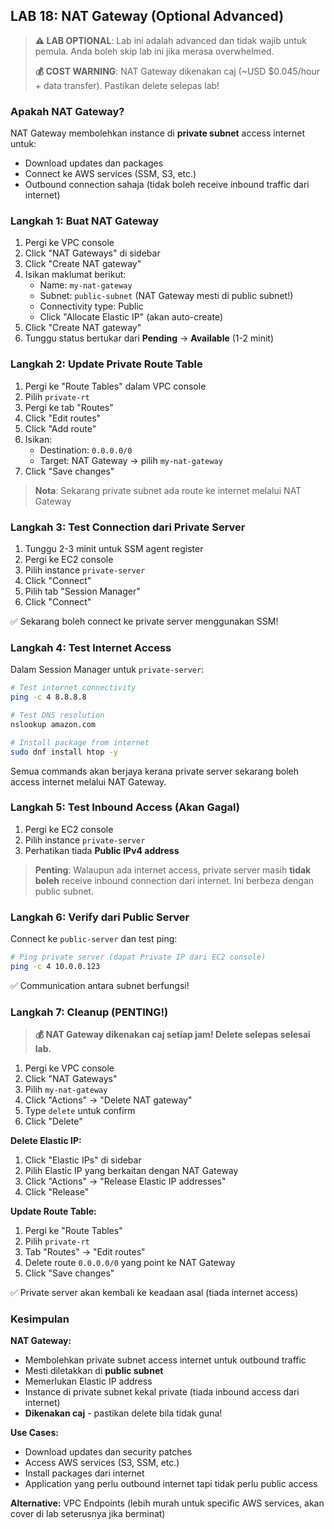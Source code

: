 ## LAB 18: NAT Gateway (Optional Advanced)

> **⚠️ LAB OPTIONAL**: Lab ini adalah advanced dan tidak wajib untuk pemula. Anda boleh skip lab ini jika merasa overwhelmed.
>
> **💰 COST WARNING**: NAT Gateway dikenakan caj (~USD $0.045/hour + data transfer). Pastikan delete selepas lab!

### Apakah NAT Gateway?

NAT Gateway membolehkan instance di **private subnet** access internet untuk:
- Download updates dan packages
- Connect ke AWS services (SSM, S3, etc.)
- Outbound connection sahaja (tidak boleh receive inbound traffic dari internet)

### Langkah 1: Buat NAT Gateway

1. Pergi ke VPC console
2. Click "NAT Gateways" di sidebar
3. Click "Create NAT gateway"
4. Isikan maklumat berikut:
   - Name: `my-nat-gateway`
   - Subnet: `public-subnet` (NAT Gateway mesti di public subnet!)
   - Connectivity type: Public
   - Click "Allocate Elastic IP" (akan auto-create)
5. Click "Create NAT gateway"
6. Tunggu status bertukar dari **Pending** → **Available** (1-2 minit)

### Langkah 2: Update Private Route Table

1. Pergi ke "Route Tables" dalam VPC console
2. Pilih `private-rt`
3. Pergi ke tab "Routes"
4. Click "Edit routes"
5. Click "Add route"
6. Isikan:
   - Destination: `0.0.0.0/0`
   - Target: NAT Gateway → pilih `my-nat-gateway`
7. Click "Save changes"

> **Nota**: Sekarang private subnet ada route ke internet melalui NAT Gateway

### Langkah 3: Test Connection dari Private Server

1. Tunggu 2-3 minit untuk SSM agent register
2. Pergi ke EC2 console
3. Pilih instance `private-server`
4. Click "Connect"
5. Pilih tab "Session Manager"
6. Click "Connect"

✅ Sekarang boleh connect ke private server menggunakan SSM!

### Langkah 4: Test Internet Access

Dalam Session Manager untuk `private-server`:

```bash
# Test internet connectivity
ping -c 4 8.8.8.8

# Test DNS resolution
nslookup amazon.com

# Install package from internet
sudo dnf install htop -y
```

Semua commands akan berjaya kerana private server sekarang boleh access internet melalui NAT Gateway.

### Langkah 5: Test Inbound Access (Akan Gagal)

1. Pergi ke EC2 console
2. Pilih instance `private-server`
3. Perhatikan tiada **Public IPv4 address**

> **Penting**: Walaupun ada internet access, private server masih **tidak boleh** receive inbound connection dari internet. Ini berbeza dengan public subnet.

### Langkah 6: Verify dari Public Server

Connect ke `public-server` dan test ping:

```bash
# Ping private server (dapat Private IP dari EC2 console)
ping -c 4 10.0.0.123
```

✅ Communication antara subnet berfungsi!

### Langkah 7: Cleanup (PENTING!)

> **💰 NAT Gateway dikenakan caj setiap jam! Delete selepas selesai lab.**

1. Pergi ke VPC console
2. Click "NAT Gateways"
3. Pilih `my-nat-gateway`
4. Click "Actions" → "Delete NAT gateway"
5. Type `delete` untuk confirm
6. Click "Delete"

**Delete Elastic IP:**

1. Click "Elastic IPs" di sidebar
2. Pilih Elastic IP yang berkaitan dengan NAT Gateway
3. Click "Actions" → "Release Elastic IP addresses"
4. Click "Release"

**Update Route Table:**

1. Pergi ke "Route Tables"
2. Pilih `private-rt`
3. Tab "Routes" → "Edit routes"
4. Delete route `0.0.0.0/0` yang point ke NAT Gateway
5. Click "Save changes"

✅ Private server akan kembali ke keadaan asal (tiada internet access)

### Kesimpulan

**NAT Gateway:**

- Membolehkan private subnet access internet untuk outbound traffic
- Mesti diletakkan di **public subnet**
- Memerlukan Elastic IP address
- Instance di private subnet kekal private (tiada inbound access dari internet)
- **Dikenakan caj** - pastikan delete bila tidak guna!

**Use Cases:**

- Download updates dan security patches
- Access AWS services (S3, SSM, etc.)
- Install packages dari internet
- Application yang perlu outbound internet tapi tidak perlu public access

**Alternative:** VPC Endpoints (lebih murah untuk specific AWS services, akan cover di lab seterusnya jika berminat)
